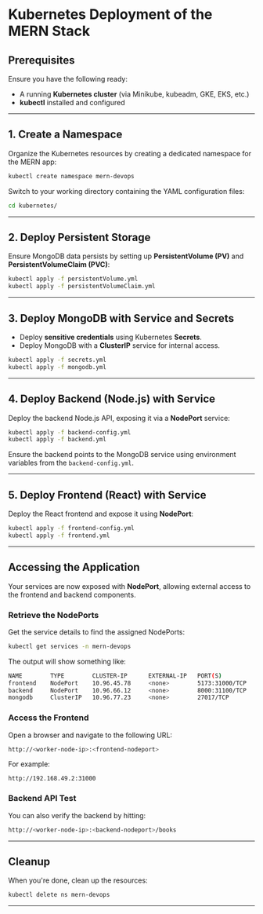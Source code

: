 # **Kubernetes Deployment of the MERN Stack**

## **Prerequisites**  
Ensure you have the following ready:  
- A running **Kubernetes cluster** (via Minikube, kubeadm, GKE, EKS, etc.)  
- **kubectl** installed and configured  

---

## **1. Create a Namespace**  
Organize the Kubernetes resources by creating a dedicated namespace for the MERN app:  

```bash
kubectl create namespace mern-devops
```  
Switch to your working directory containing the YAML configuration files:  

```bash
cd kubernetes/
```  

---

## **2. Deploy Persistent Storage**  
Ensure MongoDB data persists by setting up **PersistentVolume (PV)** and **PersistentVolumeClaim (PVC)**:  

```bash
kubectl apply -f persistentVolume.yml
kubectl apply -f persistentVolumeClaim.yml
```  

---

## **3. Deploy MongoDB with Service and Secrets**  
- Deploy **sensitive credentials** using Kubernetes **Secrets**.  
- Deploy MongoDB with a **ClusterIP** service for internal access.  

```bash
kubectl apply -f secrets.yml
kubectl apply -f mongodb.yml
```   

---

## **4. Deploy Backend (Node.js) with Service**  
Deploy the backend Node.js API, exposing it via a **NodePort** service:  

```bash
kubectl apply -f backend-config.yml
kubectl apply -f backend.yml
```  

Ensure the backend points to the MongoDB service using environment variables from the `backend-config.yml`.  

---

## **5. Deploy Frontend (React) with Service**  
Deploy the React frontend and expose it using **NodePort**:  

```bash
kubectl apply -f frontend-config.yml
kubectl apply -f frontend.yml
```  

---

## **Accessing the Application**  
Your services are now exposed with **NodePort**, allowing external access to the frontend and backend components.  

### **Retrieve the NodePorts**  
Get the service details to find the assigned NodePorts:  

```bash
kubectl get services -n mern-devops
```  

The output will show something like:

```bash
NAME        TYPE        CLUSTER-IP      EXTERNAL-IP   PORT(S)          AGE
frontend    NodePort    10.96.45.78     <none>        5173:31000/TCP   5m
backend     NodePort    10.96.66.12     <none>        8000:31100/TCP   5m
mongodb     ClusterIP   10.96.77.23     <none>        27017/TCP        5m
```  

### **Access the Frontend**  
Open a browser and navigate to the following URL:  

```bash
http://<worker-node-ip>:<frontend-nodeport>
```  

For example:  
```  
http://192.168.49.2:31000  
```  

### **Backend API Test**  
You can also verify the backend by hitting:  
```bash
http://<worker-node-ip>:<backend-nodeport>/books
```  

---

## **Cleanup**  
When you're done, clean up the resources:  

```bash
kubectl delete ns mern-devops
```  

---